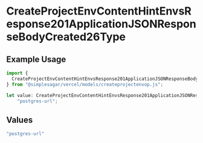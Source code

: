 # CreateProjectEnvContentHintEnvsResponse201ApplicationJSONResponseBodyCreated26Type

## Example Usage

```typescript
import {
  CreateProjectEnvContentHintEnvsResponse201ApplicationJSONResponseBodyCreated26Type,
} from "@simplesagar/vercel/models/createprojectenvop.js";

let value: CreateProjectEnvContentHintEnvsResponse201ApplicationJSONResponseBodyCreated26Type =
    "postgres-url";
```

## Values

```typescript
"postgres-url"
```